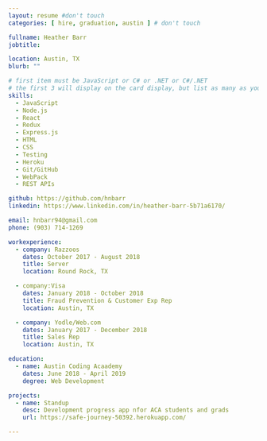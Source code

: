 ```yaml
---
layout: resume #don't touch
categories: [ hire, graduation, austin ] # don't touch

fullname: Heather Barr
jobtitle:

location: Austin, TX
blurb: ""

# first item must be JavaScript or C# or .NET or C#/.NET
# the first 3 will display on the card display, but list as many as you want, they will be visible on your hire page
skills:
  - JavaScript
  - Node.js
  - React
  - Redux
  - Express.js
  - HTML
  - CSS
  - Testing
  - Heroku
  - Git/GitHub
  - WebPack
  - REST APIs

github: https://github.com/hnbarr
linkedin: https://www.linkedin.com/in/heather-barr-5b71a6170/

email: hnbarr94@gmail.com
phone: (903) 714-1269

workexperience:
  - company: Razzoos
    dates: October 2017 - August 2018
    title: Server
    location: Round Rock, TX

  - company:Visa
    dates: January 2018 - October 2018
    title: Fraud Prevention & Customer Exp Rep
    location: Austin, TX

  - company: Yodle/Web.com
    dates: January 2017 - December 2018
    title: Sales Rep
    location: Austin, TX

education:
  - name: Austin Coding Acaademy
    dates: June 2018 - April 2019
    degree: Web Development

projects:
  - name: Standup
    desc: Development progress app nfor ACA students and grads
    url: https://safe-journey-50392.herokuapp.com/

---
```

